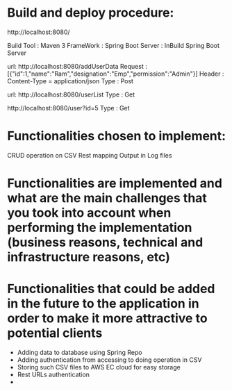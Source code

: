  # Build and deploy procedure:

http://localhost:8080/

Build Tool : Maven 3
FrameWork : Spring Boot
Server : InBuild Spring Boot Server


url: http://localhost:8080/addUserData
Request : [{"id":1,"name":"Ram","designation":"Emp","permission":"Admin"}]
Header : Content-Type = application/json
Type : Post

url: http://localhost:8080/userList
Type : Get

http://localhost:8080/user?id=5
Type : Get


 # Functionalities chosen to implement:
CRUD operation on CSV
Rest mapping 
Output in Log files 


 # Functionalities are implemented and what are the main challenges that you took into account when performing the implementation (business reasons, technical and infrastructure reasons, etc)



 # Functionalities that could be added in the future to the application in order to make it more attractive to potential clients
- Adding data to database using Spring Repo
- Adding authentication from accessing to doing operation in CSV
- Storing such CSV files to AWS EC cloud for easy storage
- Rest URLs authentication
-  




